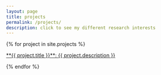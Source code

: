 ```yaml
---
layout: page
title: projects
permalink: /projects/
description: click to see my different research interests
---
```


{% for project in site.projects %}

<a href="{{ project.url | prepend: site.baseurl | prepend: site.url }}">
**{{ project.title }}**: {{ project.description }}
</a>

{% endfor %}
